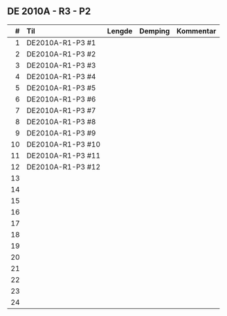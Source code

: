 ## DE 2010A - R3 - P2

|  #  |        Til       |Lengde|Demping|Kommentar|
|----:|:-----------------|-----:|------:|:--------|
|    1|DE2010A-R1-P3 #1  |      |       |         |
|    2|DE2010A-R1-P3 #2  |      |       |         |
|    3|DE2010A-R1-P3 #3  |      |       |         |
|    4|DE2010A-R1-P3 #4  |      |       |         |
|    5|DE2010A-R1-P3 #5  |      |       |         |
|    6|DE2010A-R1-P3 #6  |      |       |         |
|    7|DE2010A-R1-P3 #7  |      |       |         |
|    8|DE2010A-R1-P3 #8  |      |       |         |
|    9|DE2010A-R1-P3 #9  |      |       |         |
|   10|DE2010A-R1-P3 #10 |      |       |         |
|   11|DE2010A-R1-P3 #11 |      |       |         |
|   12|DE2010A-R1-P3 #12 |      |       |         |
|   13|                  |      |       |         |
|   14|                  |      |       |         |
|   15|                  |      |       |         |
|   16|                  |      |       |         |
|   17|                  |      |       |         |
|   18|                  |      |       |         |
|   19|                  |      |       |         |
|   20|                  |      |       |         |
|   21|                  |      |       |         |
|   22|                  |      |       |         |
|   23|                  |      |       |         |
|   24|                  |      |       |         |
